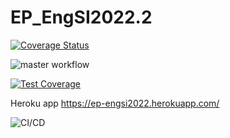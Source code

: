 # EP_EngSI2022.2


[![Coverage Status](https://coveralls.io/repos/github/renan002/EP_EngSI2022.2/badge.svg?branch=master)](https://coveralls.io/github/renan002/EP_EngSI2022.2?branch=master)


![master workflow](https://github.com/renan002/EP_EngSI2022.2/actions/workflows/master.yml/badge.svg)



[![Test Coverage](https://api.codeclimate.com/v1/badges/74d6b5496d287e43e856/test_coverage)](https://codeclimate.com/github/renan002/EP_EngSI2022.2/test_coverage)

Heroku app https://ep-engsi2022.herokuapp.com/




![CI/CD](https://github.com/renan002/EP_EngSI2022.2/actions/workflows/master.yml/badge.svg)

